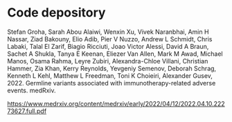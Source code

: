 # Code depository

Stefan Groha, Sarah Abou Alaiwi, Wenxin Xu, Vivek Naranbhai, Amin H Nassar, Ziad Bakouny, Elio Adib, Pier V Nuzzo, Andrew L Schmidt, Chris Labaki, Talal El Zarif, Biagio Ricciuti, Joao Victor Alessi, David A Braun, Sachet A Shukla, Tanya E Keenan, Eliezer Van Allen, Mark M Awad, Michael Manos, Osama Rahma, Leyre Zubiri, Alexandra-Chloe Villani, Christian Hammer, Zia Khan, Kerry Reynolds, Yevgeniy Semenov, Deborah Schrag, Kenneth L Kehl, Matthew L Freedman, Toni K Choieiri, Alexander Gusev, 2022. Germline variants associated with immunotherapy-related adverse events. medRxiv.

https://www.medrxiv.org/content/medrxiv/early/2022/04/12/2022.04.10.22273627.full.pdf

